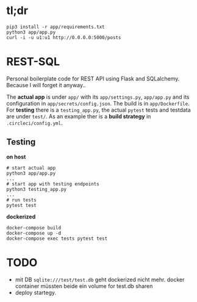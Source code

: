 # tl;dr

```
pip3 install -r app/requirements.txt
python3 app/app.py
curl -i -u u1:u1 http://0.0.0.0:5000/posts
```


# REST-SQL

Personal boilerplate code for REST API using Flask and SQLalchemy.
Because I will forget it anyway..

The **actual app** is under `app/` with its `app/settings.py`, `app/app.py`
and its configuration in `app/secrets/config.json`.
The build is in `app/Dockerfile`.
For **testing** there is a `testing_app.py`, the actual `pytest` tests
and testdata are under `test/`.
As an example ther is a **build strategy** in `.circleci/config.yml`.


## Testing

**on host**

```
# start actual app
python3 app/app.py
...
# start app with testing endpoints
python3 testing_app.py
...
# run tests
pytest test
```

**dockerized**

```
docker-compose build
docker-compose up -d
docker-compose exec tests pytest test
```



# TODO

- mit DB `sqlite:///test/test.db` geht dockerized nicht mehr.
  docker container müssten beide ein volume for test.db sharen
- deploy startegy.
